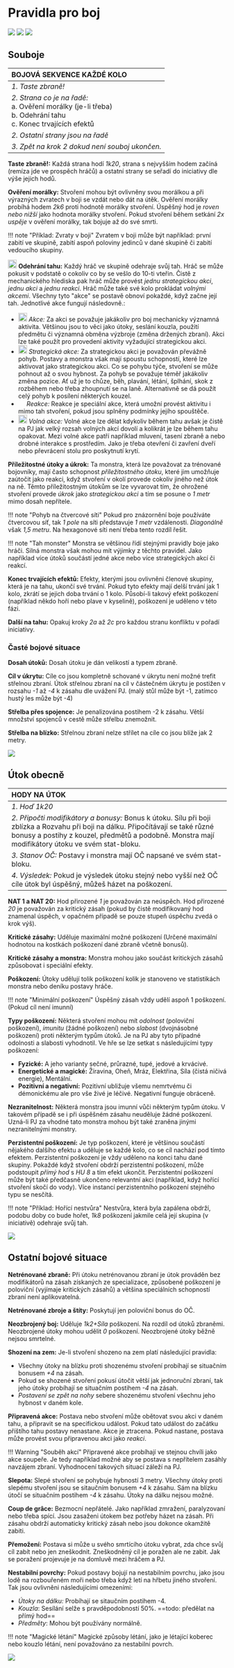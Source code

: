# Pravidla pro boj

<img src="/assets/sep_line.png"/>

<img src="/assets/Combat.png"/>

<img src="/assets/sep_line.png"/>

## Souboje

| BOJOVÁ SEKVENCE KAŽDÉ KOLO                                   |
| :----------------------------------------------------------- |
| *1. Taste zbraně!*                                           |
| *2. Strana co je na řadě:*<br /> a. Ověření morálky (je-li třeba)<br /> b. Odehrání tahu <br /> c. Konec trvajících efektů |
| *2. Ostatní strany jsou na řadě*                             |
| *3. Zpět na krok 2 dokud není souboj ukončen.*               |

**Taste zbraně!:** Každá strana hodí *1k20*, strana s nejvyšším hodem začíná (remíza jde ve prospěch hráčů) a ostatní strany se seřadí do iniciativy dle výše jejich hodů.

**Ověření morálky:** Stvoření mohou být ovlivněny svou morálkou a při výrazných zvratech v boji se vzdát nebo dát na útěk. Ověření morálky probíhá hodem *2k6* proti hodnotě morálky stvoření. Úspěšný hod je *roven nebo nižší* jako hodnota morálky stvoření. Pokud stvoření během setkání *2x uspěje* v ověření morálky, tak bojuje až do své smrti.

!!! note "Příklad: Zvraty v boji"
    Zvratem v boji může být například: první zabití ve skupině, zabití aspoň poloviny jedinců v dané skupině či zabití vedoucího skupiny.

<img src="/assets/round.png" width="20"> **Odehrání tahu:** Každý hráč ve skupině odehraje svůj tah. Hráč se může pokusit v podstatě o cokoliv co by se vešlo do 10-ti vteřin. Čistě z mechanického hlediska pak hráč může provést  *jednu strategickou akci*, *jednu akci* a *jednu reakci*. Hráč může také své kolo prokládat *volnými akcemi*. Všechny tyto "akce" se postavě obnoví pokaždé, když začne její tah. Jednotlivé akce fungují následovně.:

- <img src="/assets/action.png" width="20"> *Akce:* Za akci se považuje jakákoliv pro boj mechanicky významná aktivita. Většinou jsou to věci jako útoky, seslání kouzla, použití předmětu či významná obměna výzbroje (změna držených zbraní). Akci lze také použít pro provedení aktivity vyžadující strategickou akci.
- <img src="/assets/saction.png" width="20"> *Strategická akce:* Za strategickou akci je považován převážně pohyb. Postavy a monstra však mají spoustu schopností, které lze aktivovat jako strategickou akci. Co se pohybu týče, stvoření se může pohnout až o svou hybnost. Za pohyb se považuje téměř jakákoliv změna pozice. Ať už je to chůze, běh, plavání, létání, šplhání, skok z rozběhem nebo třeba zhoupnutí se na laně. Alternativně se dá použít celý pohyb k posílení některých kouzel.
- <img src="/assets/reaction.png" width="15"> *Reakce:* Reakce je speciální akce, která umožní provést aktivitu i mimo tah stvoření, pokud jsou splněny podmínky jejího spouštěče.
- <img src="/assets/free.png" width="20"> *Volná akce:* Volné akce lze dělat kdykoliv během tahu avšak je čistě na PJ jak velký rozsah volných akcí dovolí a kolikrát je lze během tahu opakovat. Mezi volné akce patří například mluvení, tasení zbraně a nebo drobné interakce s prostředím. Jako je třeba otevření či zavření dveří nebo převrácení stolu pro poskytnutí krytí.

**Příležitostné útoky a úkrok:** Ta monstra, která lze považovat za trénované bojovníky, mají často schopnost *příležitostného útoku*, které jim umožňuje zaútočit jako reakci, když stvoření v okolí provede cokoliv jiného než útok na ně. Těmto příležitostným útokům se lze vyvarovat tím, že ohrožené stvoření provede *úkrok* jako *strategickou akci* a tím se posune o *1 metr* mimo dosah nepřítele.

!!! note "Pohyb na čtvercové síti"
    Pokud pro znázornění boje používáte čtvercovou síť, tak *1 pole* na síti představuje *1 metr* vzdálenosti. *Diagonálně* však *1,5 metru*. Na hexagonové síti není třeba tento rozdíl řešit.

!!! note "Tah monster"
    Monstra se většinou řídí stejnými pravidly boje jako hráči. Silná monstra však mohou mít výjimky z těchto pravidel. Jako například více útoků součástí jedné akce nebo více strategických akcí či reakcí.

**Konec trvajících efektů:** Efekty, kterými jsou ovlivněni členové skupiny, která je na tahu, ukončí své trvání. Pokud tyto efekty mají delší trvání jak 1 kolo, zkrátí se jejich doba trvání o 1 kolo. Působí-li takový efekt poškození (například někdo hoří nebo plave v kyselině), poškození je uděleno v této fázi.

**Další na tahu:** Opakuj kroky *2a* až *2c* pro každou stranu konfliktu v pořadí iniciativy.

### Časté bojové situace

**Dosah útoků:** Dosah útoku je dán velikostí a typem zbraně.

**Cíl v úkrytu:** Cíle co jsou kompletně schované v úkrytu není možné trefit střelnou zbraní. Útok střelnou zbraní na cíl v částečném úkrytu je postižen v rozsahu *-1* až *-4*  k zásahu dle uvážení PJ. (malý stůl může být -1, zatímco hustý les může být -4)

**Střelba přes spojence:** Je penalizována postihem -2 k zásahu. Větší množství spojenců v cestě může střelbu znemožnit.

**Střelba na blízko:** Střelnou zbraní nelze střílet na cíle co jsou blíže jak 2 metry. 

<img src="/assets/sep_line.png"/>

## Útok obecně

| HODY NA ÚTOK                                                 |
| :----------------------------------------------------------- |
| *1. Hoď 1k20*                                                |
| *2. Připočti modifikátory a bonusy:* Bonus k útoku. Sílu při boji zblízka a Rozvahu při boji na dálku. Připočítávají se také různé bonusy a postihy z kouzel, předmětů a podobně. Monstra mají modifikátory útoku ve svém stat-bloku. |
| *3. Stanov OČ:* Postavy i monstra mají OČ napsané ve svém stat-bloku. |
| *4. Výsledek:* Pokud je výsledek útoku stejný nebo vyšší než OČ cíle útok byl úspěšný, můžeš házet na poškození. |

**NAT 1 a NAT 20:** Hod přirozené *1* je považován za neúspěch. Hod přirozené *20* je považován za kritický zásah (pokud by čistě modifikovaný hod znamenal úspěch, v opačném případě se pouze stupeň úspěchu zvedá o krok výš). 

**Kritické zásahy:** Uděluje maximální možné poškození (Určené maximální hodnotou na kostkách poškození dané zbraně včetně bonusů).

**Kritické zásahy a monstra:** Monstra mohou jako součást kritických zásahů způsobovat i speciální efekty.

**Poškození:** Útoky udělují tolik poškození kolik je stanoveno ve statistikách monstra nebo deníku postavy hráče. 

!!! note "Minimální poškození"
    Úspěšný zásah vždy udělí aspoň 1 poškození. (Pokud cíl není imunní)

**Typy poškození:** Některá stvoření mohou mít *odolnost* (poloviční poškození), *imunitu* (žádné poškození) nebo *slabost* (dvojnásobné poškození) proti některým typům útoků. Je na PJ aby tyto případné odolnosti a slabosti vyhodnotil. Ve hře se lze setkat s následujícími typy poškození:

- **Fyzické:** A jeho varianty sečné, průrazné, tupé, jedové a krvácivé.
- **Energetické a magické:** Žíravina, Oheň, Mráz, Elektřina, Síla (čistá ničivá energie), Mentální.
- **Pozitivní a negativní:** Pozitivní ubližuje všemu nemrtvému či démonickému ale pro vše živé je léčivé. Negativní funguje obráceně.

**Nezranitelnost:** Některá monstra jsou imunní vůči některým typům útoku. V takovém případě se i při úspěšném zásahu neuděluje žádné poškození. Uzná-li PJ za vhodné tato monstra mohou být také zraněna jinými nezranitelnými monstry.

**Perzistentní poškození:** Je typ poškození, které je většinou součástí nějakého dalšího efektu a uděluje se každé kolo, co se cíl nachází pod tímto efektem. Perzistentní poškození je vždy uděleno na konci tahu dané skupiny. Pokaždé když stvoření obdrží perzistentní poškození, může podstoupit *přímý hod* s *HU 8* a tím efekt ukončit. Perzistentní poškození může být také předčasně ukončeno relevantní akci (například, když hořící stvoření skočí do vody). Více instancí perzistentního poškození stejného typu se nesčítá.

!!! note "Příklad: Hořící nestvůra"
    Nestvůra, která byla zapálena obdrží, podobu doby co bude hořet, *1k8* poškození jakmile celá její skupina (v iniciativě) odehraje svůj tah.

<img src="/assets/sep_line.png"/>

## Ostatní bojové situace

**Netrénované zbraně:** Při útoku netrénovanou zbraní je útok prováděn bez modifikátorů na zásah získaných ze specializace, způsobené poškození je poloviční (vyjímaje kritických zásahů) a většina speciálních schopností zbraní není aplikovatelná.

**Netrénované zbroje a štíty:** Poskytují jen poloviční bonus do OČ.

**Neozbrojený boj:** Uděluje *1k2+Síla* poškození. Na rozdíl od útoků zbraněmi. Neozbrojené útoky mohou udělit *0* poškození. Neozbrojené útoky běžně nejsou smrtelné.

**Shození na zem:** Je-li stvoření shozeno na zem platí následující pravidla:

- Všechny útoky na blízku proti shozenému stvoření probíhají se situačním bonusem *+4* na zásah. 
- Pokud se shozené stvoření pokusí útočit větší jak jednoruční zbraní, tak jeho útoky probíhají se situačním postihem *-4* na zásah. 
- *Postavení se zpět na nohy* sebere shozenému stvoření všechnu jeho hybnost v daném kole.

**Připravená akce:** Postava nebo stvoření může obětovat svou akci v daném tahu, a připravit se na specifickou událost. Pokud tato událost do začátku příštího tahu postavy nenastane. Akce je ztracena. Pokud nastane, postava může provést svou připravenou akci jako *reakci*.

!!! Warning "Souběh akcí"
    Připravené akce probíhají ve stejnou chvíli jako akce soupeře. Je tedy například možné aby se postava s nepřítelem zasáhly navzájem zbraní. Vyhodnocení takových situací záleží na PJ.

**Slepota:** Slepé stvoření se pohybuje hybností 3 metry. Všechny útoky proti slepému stvoření jsou se sitaučním bonusem *+4* k zásahu. Sám na blízku útočí se situačním postihem *-4* k zásahu. Útoky na dálku nejsou možné.

**Coup de grâce:** Bezmocní nepřátelé. Jako například zmražení, paralyzovaní nebo třeba spící. Jsou zasaženi útokem bez potřeby házet na zásah. Při zásahu obdrží automaticky kritický zásah nebo jsou dokonce okamžitě zabiti.

**Přemožení:** Postava si může u svého smrtícího útoku vybrat, zda chce svůj cíl zabít nebo jen zneškodnit. Zneškodněný cíl je poražen ale ne zabit. Jak se poražení projevuje je na domluvě mezi hráčem a PJ.

**Nestabilní povrchy:** Pokud postavy bojují na nestabilním povrchu, jako jsou lodě na rozbouřeném moři nebo třeba když letí na hřbetu jiného stvoření. Tak jsou ovlivněni následujícími omezeními:

- *Útoky na dálku:* Probíhají se sitaučním postihem -4.
- *Kouzla*: Sesílání selže s pravděpodobností 50%. ==todo: předělat na přímý hod==
- *Předměty*: Mohou být používány normálně.

!!! note "Magické létání"
    Magické způsoby létání, jako je létající koberec nebo kouzlo létání, není považováno za nestabilní povrch. 

<img src="/assets/sep_line.png"/>